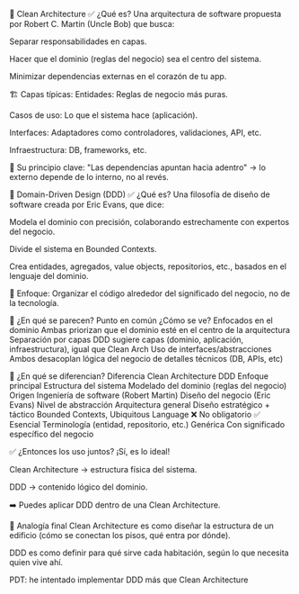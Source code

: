 🧱 Clean Architecture
✅ ¿Qué es?
Una arquitectura de software propuesta por Robert C. Martin (Uncle Bob) que busca:

Separar responsabilidades en capas.

Hacer que el dominio (reglas del negocio) sea el centro del sistema.

Minimizar dependencias externas en el corazón de tu app.

🏗️ Capas típicas:
Entidades: Reglas de negocio más puras.

Casos de uso: Lo que el sistema hace (aplicación).

Interfaces: Adaptadores como controladores, validaciones, API, etc.

Infraestructura: DB, frameworks, etc.

📌 Su principio clave:
"Las dependencias apuntan hacia adentro" → lo externo depende de lo interno, no al revés.

🧠 Domain-Driven Design (DDD)
✅ ¿Qué es?
Una filosofía de diseño de software creada por Eric Evans, que dice:

Modela el dominio con precisión, colaborando estrechamente con expertos del negocio.

Divide el sistema en Bounded Contexts.

Crea entidades, agregados, value objects, repositorios, etc., basados en el lenguaje del dominio.

🧩 Enfoque:
Organizar el código alrededor del significado del negocio, no de la tecnología.

🔄 ¿En qué se parecen?
Punto en común	¿Cómo se ve?
Enfocados en el dominio	Ambas priorizan que el dominio esté en el centro de la arquitectura
Separación por capas	DDD sugiere capas (dominio, aplicación, infraestructura), igual que Clean Arch
Uso de interfaces/abstracciones	Ambos desacoplan lógica del negocio de detalles técnicos (DB, APIs, etc)

🔄 ¿En qué se diferencian?
Diferencia	Clean Architecture	DDD
Enfoque principal	Estructura del sistema	Modelado del dominio (reglas del negocio)
Origen	Ingeniería de software (Robert Martin)	Diseño del negocio (Eric Evans)
Nivel de abstracción	Arquitectura general	Diseño estratégico + táctico
Bounded Contexts, Ubiquitous Language	❌ No obligatorio	✅ Esencial
Terminología (entidad, repositorio, etc.)	Genérica	Con significado específico del negocio

✅ ¿Entonces los uso juntos?
¡Sí, es lo ideal!

Clean Architecture → estructura física del sistema.

DDD → contenido lógico del dominio.

➡️ Puedes aplicar DDD dentro de una Clean Architecture.

🧠 Analogía final
Clean Architecture es como diseñar la estructura de un edificio (cómo se conectan los pisos, qué entra por dónde).

DDD es como definir para qué sirve cada habitación, según lo que necesita quien vive ahí.

PDT: he intentado implementar DDD más que Clean Architecture

